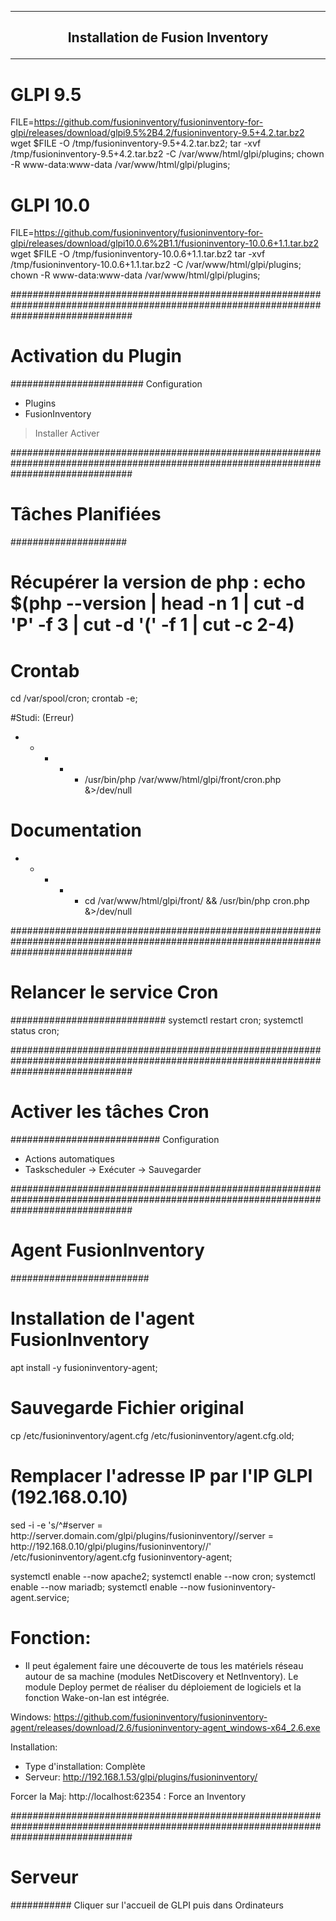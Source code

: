 -------------------------------------------------------------------------------------------------------------------------------------------------------------------------------------------------
## <p align='center'> Installation de Fusion Inventory </p>
-------------------------------------------------------------------------------------------------------------------------------------------------------------------------------------------------

# GLPI 9.5
FILE=https://github.com/fusioninventory/fusioninventory-for-glpi/releases/download/glpi9.5%2B4.2/fusioninventory-9.5+4.2.tar.bz2
wget $FILE -O /tmp/fusioninventory-9.5+4.2.tar.bz2;
tar -xvf /tmp/fusioninventory-9.5+4.2.tar.bz2 -C /var/www/html/glpi/plugins;
chown -R www-data:www-data /var/www/html/glpi/plugins;

# GLPI 10.0
FILE=https://github.com/fusioninventory/fusioninventory-for-glpi/releases/download/glpi10.0.6%2B1.1/fusioninventory-10.0.6+1.1.tar.bz2 
wget $FILE -O /tmp/fusioninventory-10.0.6+1.1.tar.bz2
tar -xvf /tmp/fusioninventory-10.0.6+1.1.tar.bz2 -C /var/www/html/glpi/plugins;
chown -R www-data:www-data /var/www/html/glpi/plugins;

######################################################################################################################################
# Activation du Plugin #
########################
Configuration 
- Plugins 
- FusionInventory 
> Installer 
> Activer

######################################################################################################################################
# Tâches Planifiées #
#####################
# Récupérer la version de php : echo $(php --version | head -n 1 | cut -d 'P' -f 3 | cut -d '(' -f 1 | cut -c 2-4)

# Crontab
cd /var/spool/cron;
crontab -e;

#Studi: (Erreur)
* * * * * /usr/bin/php /var/www/html/glpi/front/cron.php &>/dev/null

# Documentation
* * * * * cd /var/www/html/glpi/front/ && /usr/bin/php cron.php &>/dev/null

######################################################################################################################################
# Relancer le service Cron #
############################
systemctl restart cron;
systemctl status  cron;

######################################################################################################################################
# Activer les tâches Cron #
###########################
Configuration 
- Actions automatiques
- Taskscheduler
-> Exécuter 
-> Sauvegarder

######################################################################################################################################
# Agent FusionInventory #
#########################
# Installation de l'agent FusionInventory
apt install -y fusioninventory-agent;

# Sauvegarde Fichier original
cp /etc/fusioninventory/agent.cfg /etc/fusioninventory/agent.cfg.old;

# Remplacer l'adresse IP par l'IP GLPI (192.168.0.10)
sed -i -e 's/^#server = http:\/\/server.domain.com\/glpi\/plugins\/fusioninventory\//server = http:\/\/192.168.0.10\/glpi\/plugins\/fusioninventory\//' /etc/fusioninventory/agent.cfg
fusioninventory-agent;

systemctl enable --now apache2;
systemctl enable --now cron;
systemctl enable --now mariadb;
systemctl enable  --now fusioninventory-agent.service;


# Fonction:
- Il peut également faire une découverte de tous les matériels réseau autour de sa machine (modules NetDiscovery et NetInventory). Le module
Deploy permet de réaliser du déploiement de logiciels et la fonction Wake-on-lan est intégrée.

Windows: https://github.com/fusioninventory/fusioninventory-agent/releases/download/2.6/fusioninventory-agent_windows-x64_2.6.exe

Installation:
 - Type d'installation: Complète
 - Serveur: http://192.168.1.53/glpi/plugins/fusioninventory/

Forcer la Maj: http://localhost:62354
	     : Force an Inventory



######################################################################################################################################
# Serveur #
###########
Cliquer sur l'accueil de GLPI puis dans Ordinateurs
